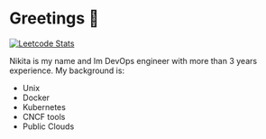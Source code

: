 # Greetings :wave:

[![Leetcode Stats](https://leetcard.jacoblin.cool/slepnevns)](https://leetcode.com/slepnevns)

Nikita is my name and Im DevOps engineer with more than 3 years experience. My background is:
* Unix
* Docker
* Kubernetes
* CNCF tools 
* Public Clouds
